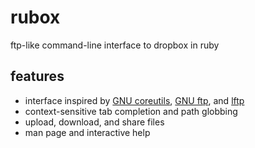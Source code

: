 rubox
=====

ftp-like command-line interface to dropbox in ruby

features
--------

- interface inspired by
  [GNU coreutils](http://www.gnu.org/software/coreutils/),
  [GNU ftp](http://www.gnu.org/software/inetutils/), and
  [lftp](http://lftp.yar.ru/)
- context-sensitive tab completion and path globbing
- upload, download, and share files
- man page and interactive help
